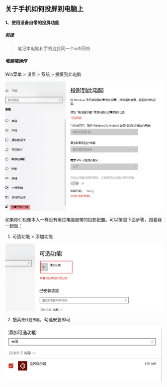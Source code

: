 ## 关于手机如何投屏到电脑上

#### 1、使用设备自带的投屏功能

##### 前提

> 笔记本电脑和手机连接同一个wifi网络

##### 电脑端操作

Win菜单 > 设置 > 系统 > 投屏到此电脑

<img src="手机投屏到电脑上.assets/image-20240307211752392.png" alt="image-20240307211752392" style="zoom:67%;" />

如果你们也像本人一样没有用过电脑自带的投影配置。可以按照下面步骤，跟着我一起做：

1. 可选功能 > 添加功能

<img src="手机投屏到电脑上.assets/image-20240307211915200.png" alt="image-20240307211915200" style="zoom:67%;" />

2. 搜索`无线显示器`，勾选安装即可

<img src="手机投屏到电脑上.assets/image-20240307212115405.png" alt="image-20240307212115405" style="zoom:67%;" />